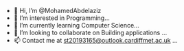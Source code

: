 - 👋 Hi, I’m @MohamedAbdelaziz
- 👀 I’m interested in Programming...
- 🌱 I’m currently learning Computer Science...
- 💞️ I’m looking to collaborate on Building applications ...
- 📫 Contact me at st20193165@outlook.cardiffmet.ac.uk ...

<!---
MohamedAbdelaziz2/MohamedAbdelaziz2 is a ✨ special ✨ repository because its `README.md` (this file) appears on your GitHub profile.
You can click the Preview link to take a look at your changes.
--->
